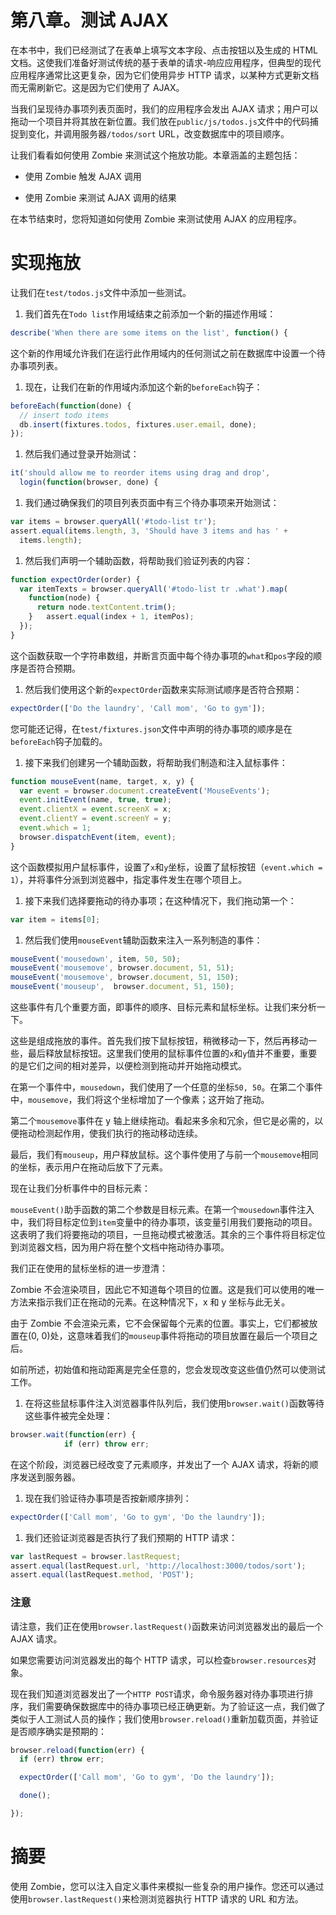 # 第八章。测试 AJAX

在本书中，我们已经测试了在表单上填写文本字段、点击按钮以及生成的 HTML 文档。这使我们准备好测试传统的基于表单的请求-响应应用程序，但典型的现代应用程序通常比这更复杂，因为它们使用异步 HTTP 请求，以某种方式更新文档而无需刷新它。这是因为它们使用了 AJAX。

当我们呈现待办事项列表页面时，我们的应用程序会发出 AJAX 请求；用户可以拖动一个项目并将其放在新位置。我们放在`public/js/todos.js`文件中的代码捕捉到变化，并调用服务器`/todos/sort` URL，改变数据库中的项目顺序。

让我们看看如何使用 Zombie 来测试这个拖放功能。本章涵盖的主题包括：

+   使用 Zombie 触发 AJAX 调用

+   使用 Zombie 来测试 AJAX 调用的结果

在本节结束时，您将知道如何使用 Zombie 来测试使用 AJAX 的应用程序。

# 实现拖放

让我们在`test/todos.js`文件中添加一些测试。

1.  我们首先在`Todo list`作用域结束之前添加一个新的描述作用域：

```js
describe('When there are some items on the list', function() {
```

这个新的作用域允许我们在运行此作用域内的任何测试之前在数据库中设置一个待办事项列表。

1.  现在，让我们在新的作用域内添加这个新的`beforeEach`钩子：

```js
beforeEach(function(done) {
  // insert todo items
  db.insert(fixtures.todos, fixtures.user.email, done);
});
```

1.  然后我们通过登录开始测试：

```js
it('should allow me to reorder items using drag and drop',
  login(function(browser, done) {
```

1.  我们通过确保我们的项目列表页面中有三个待办事项来开始测试：

```js
var items = browser.queryAll('#todo-list tr');
assert.equal(items.length, 3, 'Should have 3 items and has ' +
  items.length);
```

1.  然后我们声明一个辅助函数，将帮助我们验证列表的内容：

```js
function expectOrder(order) {
  var itemTexts = browser.queryAll('#todo-list tr .what').map(
    function(node) {
      return node.textContent.trim();
    }   assert.equal(index + 1, itemPos);
  });
}
```

这个函数获取一个字符串数组，并断言页面中每个待办事项的`what`和`pos`字段的顺序是否符合预期。

1.  然后我们使用这个新的`expectOrder`函数来实际测试顺序是否符合预期：

```js
expectOrder(['Do the laundry', 'Call mom', 'Go to gym']);
```

您可能还记得，在`test/fixtures.json`文件中声明的待办事项的顺序是在`beforeEach`钩子加载的。

1.  接下来我们创建另一个辅助函数，将帮助我们制造和注入鼠标事件：

```js
function mouseEvent(name, target, x, y) {
  var event = browser.document.createEvent('MouseEvents');
  event.initEvent(name, true, true);
  event.clientX = event.screenX = x;
  event.clientY = event.screenY = y;
  event.which = 1;
  browser.dispatchEvent(item, event);
}
```

这个函数模拟用户鼠标事件，设置了`x`和`y`坐标，设置了鼠标按钮（`event.which = 1`），并将事件分派到浏览器中，指定事件发生在哪个项目上。

1.  接下来我们选择要拖动的待办事项；在这种情况下，我们拖动第一个：

```js
var item = items[0];
```

1.  然后我们使用`mouseEvent`辅助函数来注入一系列制造的事件：

```js
mouseEvent('mousedown', item, 50, 50);
mouseEvent('mousemove', browser.document, 51, 51);
mouseEvent('mousemove', browser.document, 51, 150);
mouseEvent('mouseup',  browser.document, 51, 150);
```

这些事件有几个重要方面，即事件的顺序、目标元素和鼠标坐标。让我们来分析一下。

这些是组成拖放的事件。首先我们按下鼠标按钮，稍微移动一下，然后再移动一些，最后释放鼠标按钮。这里我们使用的鼠标事件位置的`x`和`y`值并不重要，重要的是它们之间的相对差异，以便检测到拖动并开始拖动模式。

在第一个事件中，`mousedown`，我们使用了一个任意的坐标`50, 50`。在第二个事件中，`mousemove`，我们将这个坐标增加了一个像素；这开始了拖动。

第二个`mousemove`事件在 y 轴上继续拖动。看起来多余和冗余，但它是必需的，以便拖动检测起作用，使我们执行的拖动移动连续。

最后，我们有`mouseup`，用户释放鼠标。这个事件使用了与前一个`mousemove`相同的坐标，表示用户在拖动后放下了元素。

现在让我们分析事件中的目标元素：

`mouseEvent()`助手函数的第二个参数是目标元素。在第一个`mousedown`事件注入中，我们将目标定位到`item`变量中的待办事项，该变量引用我们要拖动的项目。这表明了我们将要拖动的项目，一旦拖动模式被激活。其余的三个事件将目标定位到浏览器文档，因为用户将在整个文档中拖动待办事项。

我们正在使用的鼠标坐标的进一步澄清：

Zombie 不会渲染项目，因此它不知道每个项目的位置。这是我们可以使用的唯一方法来指示我们正在拖动的元素。在这种情况下，x 和 y 坐标与此无关。

由于 Zombie 不会渲染元素，它不会保留每个元素的位置。事实上，它们都被放置在(0, 0)处，这意味着我们的`mouseup`事件将拖动的项目放置在最后一个项目之后。

如前所述，初始值和拖动距离是完全任意的，您会发现改变这些值仍然可以使测试工作。

1.  在将这些鼠标事件注入浏览器事件队列后，我们使用`browser.wait()`函数等待这些事件被完全处理：

```js
browser.wait(function(err) {
            if (err) throw err;
```

在这个阶段，浏览器已经改变了元素顺序，并发出了一个 AJAX 请求，将新的顺序发送到服务器。

1.  现在我们验证待办事项是否按新顺序排列：

```js
expectOrder(['Call mom', 'Go to gym', 'Do the laundry']);
```

1.  我们还验证浏览器是否执行了我们预期的 HTTP 请求：

```js
var lastRequest = browser.lastRequest;
assert.equal(lastRequest.url, 'http://localhost:3000/todos/sort');
assert.equal(lastRequest.method, 'POST');
```

### 注意

请注意，我们正在使用`browser.lastRequest()`函数来访问浏览器发出的最后一个 AJAX 请求。

如果您需要访问浏览器发出的每个 HTTP 请求，可以检查`browser.resources`对象。

现在我们知道浏览器发出了一个`HTTP POST`请求，命令服务器对待办事项进行排序，我们需要确保数据库中的待办事项已经正确更新。为了验证这一点，我们做了类似于人工测试人员的操作；我们使用`browser.reload()`重新加载页面，并验证是否顺序确实是预期的：

```js
browser.reload(function(err) {
  if (err) throw err;

  expectOrder(['Call mom', 'Go to gym', 'Do the laundry']);

  done();

});
```

# 摘要

使用 Zombie，您可以注入自定义事件来模拟一些复杂的用户操作。您还可以通过使用`browser.lastRequest()`来检测浏览器执行 HTTP 请求的 URL 和方法。
